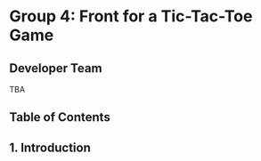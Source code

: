 # **Group 4: Front for a Tic-Tac-Toe Game**

## Developer Team ##
TBA

## Table of Contents

## 1. Introduction 